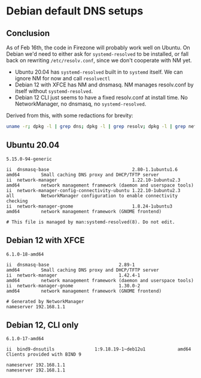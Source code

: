# Debian default DNS setups

## Conclusion

As of Feb 16th, the code in Firezone will probably work well on Ubuntu. On Debian we'd need to either ask for `systemd-resolved` to be installed, or fall back on rewriting `/etc/resolv.conf`, since we don't cooperate with NM yet.

- Ubuntu 20.04 has `systemd-resolved` built in to `systemd` itself. We can ignore NM for now and call `resolvectl`
- Debian 12 with XFCE has NM and dnsmasq. NM manages resolv.conf by itself without `systemd-resolved`.
- Debian 12 CLI just seems to have a fixed resolv.conf at install time. No NetworkManager, no dnsmasq, no `systemd-resolved`.

Derived from this, with some redactions for brevity:

```bash
uname -r; dpkg -l | grep dns; dpkg -l | grep resolv; dpkg -l | grep network-manager; cat /etc/resolv.conf;
```

## Ubuntu 20.04

```
5.15.0-94-generic

ii  dnsmasq-base                               2.80-1.1ubuntu1.6                   amd64        Small caching DNS proxy and DHCP/TFTP server
ii  network-manager                            1.22.10-1ubuntu2.3                  amd64        network management framework (daemon and userspace tools)
ii  network-manager-config-connectivity-ubuntu 1.22.10-1ubuntu2.3                  all          NetworkManager configuration to enable connectivity checking
ii  network-manager-gnome                      1.8.24-1ubuntu3                     amd64        network management framework (GNOME frontend)

# This file is managed by man:systemd-resolved(8). Do not edit.
```

## Debian 12 with XFCE

```
6.1.0-18-amd64

ii  dnsmasq-base                          2.89-1                              amd64        Small caching DNS proxy and DHCP/TFTP server
ii  network-manager                       1.42.4-1                            amd64        network management framework (daemon and userspace tools)
ii  network-manager-gnome                 1.30.0-2                            amd64        network management framework (GNOME frontend)

# Generated by NetworkManager
nameserver 192.168.1.1
```

## Debian 12, CLI only

```
6.1.0-17-amd64

ii  bind9-dnsutils               1:9.18.19-1~deb12u1            amd64        Clients provided with BIND 9

nameserver 192.168.1.1
nameserver 192.168.1.1
```
